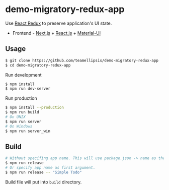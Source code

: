 # demo-migratory-redux-app

Use [React Redux](https://react-redux.js.org/) to preserve application's UI state.

- Frontend - [Next.js](https://nextjs.org/) + [React.js](https://reactjs.org/) + [Material-UI](https://material-ui.com/)

## Usage
``` bash
$ git clone https://github.com/teamellipsis/demo-migratory-redux-app
$ cd demo-migratory-redux-app
```
Run development
``` bash
$ npm install
$ npm run dev-server
```
Run production
``` bash
$ npm install --production
$ npm run build
# On UNIX
$ npm run server
# On Windows
$ npm run server_win
```

## Build
```bash
# Without specifing app name. This will use package.json -> name as the app name.
$ npm run release
# Or specify app name as first argument.
$ npm run release -- "Simple Todo"
```
Build file will put into `build` directory.
